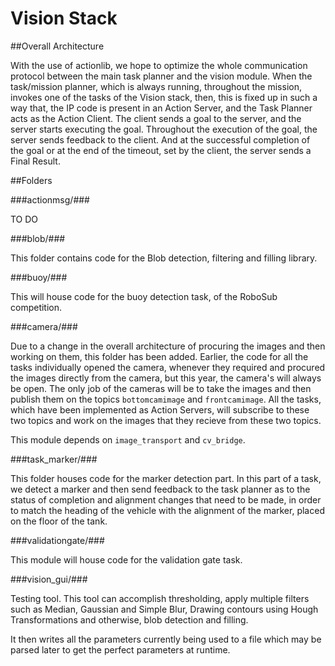 Vision Stack
============
##Overall Architecture

With the use of actionlib, we hope to optimize the whole communication protocol between the main task planner and the vision module. When the task/mission planner, which is always running, throughout
the mission, invokes one of the tasks of the Vision stack, then, this is fixed up in such a way that, the IP code is present in an Action Server,
and the Task Planner acts as the Action Client. The client sends a goal to the server, and the server starts executing the goal. Throughout the
execution of the goal, the server sends feedback to the client. And at the successful completion of the goal or at the end of the timeout, set by
the client, the server sends a Final Result.

##Folders

###actionmsg/###

  TO DO

###blob/###

This folder contains code for the Blob detection, filtering and filling library.

###buoy/###

This will house code for the buoy detection task, of the RoboSub competition.

###camera/###

Due to a change in the overall architecture of procuring the images and then working on them, this folder has been added. Earlier, the code
for all the tasks individually opened the camera, whenever they required and procured the images directly from the camera, but this year,
the camera's will always be open. The only job of the cameras will be to take the images and then publish them on the topics `bottomcamimage`
and `frontcamimage`. All the tasks, which have been implemented as Action Servers, will subscribe to these two topics and work on the images
that they recieve from these two topics.

This module depends on `image_transport` and `cv_bridge`.

###task_marker/###

This folder houses code for the marker detection part. In this part of a task, we detect a marker and then send feedback to the task planner as to the status of completion and alignment changes that need to be made, in order to match the heading of the vehicle with the alignment of the marker, placed on the floor of the tank.

###validationgate/###

This module will house code for the validation gate task.

###vision_gui/###

Testing tool. This tool can accomplish thresholding, apply multiple filters such as Median, Gaussian and Simple Blur, Drawing contours using Hough Transformations and otherwise, blob detection and filling.

It then writes all the parameters currently being used to a file which may be parsed later to get the perfect parameters at runtime.

